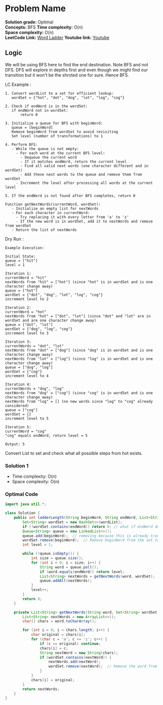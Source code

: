 # Problem Name

**Solution grade:** Optimal  
**Concepts:** BFS
**Time complexity:** O(n)  
**Space complexity:** O(n)  
**LeetCode Link:** [Word Ladder](https://leetcode.com/problems/word-ladder)
**Youtube link:** [Youtube](https://www.youtube.com/watch?v=tRPda0rcf8E)

## Logic

We will be using BFS here to find the end destination. Note BFS and not DFS. DFS will explore in depths first and even though we might find our transition but it won't be the shroted one for sure. Hence BFS.

LC Example : 
```
1. Convert wordList to a set for efficient lookup:
   wordSet = {"hot", "dot", "dog", "lot", "log", "cog"}

2. Check if endWord is in the wordSet:
   if endWord not in wordSet:
       return 0

3. Initialize a queue for BFS with beginWord:
   queue = [beginWord]
   Remove beginWord from wordSet to avoid revisiting
   Set level (number of transformations) to 1

4. Perform BFS:
   - While the queue is not empty:
     - For each word at the current BFS level:
       - Dequeue the current word
       - If it matches endWord, return the current level
       - Find all valid next words (one character different and in wordSet)
       - Add these next words to the queue and remove them from wordSet
     - Increment the level after processing all words at the current level

5. If the endWord is not found after BFS completes, return 0

Function getNextWords(currentWord, wordSet):
   - Initialize an empty list for nextWords
   - For each character in currentWord:
     - Try replacing it with every letter from 'a' to 'z'
     - If the new word is in wordSet, add it to nextWords and remove from wordSet
   - Return the list of nextWords
```


Dry Run :

```
Example Execution:

Initial State:
queue = ["hit"]
level = 1

Iteration 1:
currentWord = "hit"
nextWords from "hit" = ["hot"] (since "hot" is in wordSet and is one character change away)
queue = ["hot"]
wordSet = {"dot", "dog", "lot", "log", "cog"}
increment level to 2

Iteration 2:
currentWord = "hot"
nextWords from "hot" = ["dot", "lot"] (since "dot" and "lot" are in wordSet and are one character change away)
queue = ["dot", "lot"]
wordSet = {"dog", "log", "cog"}
increment level to 3

Iteration 3:
currentWords = "dot", "lot"
nextWords from "dot" = ["dog"] (since "dog" is in wordSet and is one character change away)
nextWords from "lot" = ["log"] (since "log" is in wordSet and is one character change away)
queue = ["dog", "log"]
wordSet = {"cog"}
increment level to 4

Iteration 4:
currentWords = "dog", "log"
nextWords from "dog" = ["cog"] (since "cog" is in wordSet and is one character change away)
nextWords from "log" = [] (no new words since "log" to "cog" already considered)
queue = ["cog"]
wordSet = {}
increment level to 5

Iteration 5:
currentWord = "cog"
"cog" equals endWord, return level = 5

Output: 5
```
Convert List to set and check what all possible steps from hot exists.

### Solution 1




- Time complexity: O(n)
- Space complexity: O(n)


### Optimal Code

```java
import java.util.*;

class Solution {
    public int ladderLength(String beginWord, String endWord, List<String> wordList) {
        Set<String> wordSet = new HashSet<>(wordList);
        if (!wordSet.contains(endWord)) return 0; // what if endWord does not exist only
        Queue<String> queue = new LinkedList<>();
        queue.add(beginWord);  // removing because this is already traversed and we do not wnat to come to this again.
        wordSet.remove(beginWord);  // Remove beginWord from the set to avoid revisiting
        int level = 1;

        while (!queue.isEmpty()) {
            int size = queue.size();
            for (int i = 0; i < size; i++) {
                String word = queue.poll();
                if (word.equals(endWord)) return level;
                List<String> nextWords = getNextWords(word, wordSet);
                queue.addAll(nextWords);
            }
            level++;
        }
        return 0;
    }

    private List<String> getNextWords(String word, Set<String> wordSet) {
        List<String> nextWords = new ArrayList<>();
        char[] chars = word.toCharArray();

        for (int i = 0; i < chars.length; i++) {
            char original = chars[i];
            for (char c = 'a'; c <= 'z'; c++) {
                if (c == original) continue;
                chars[i] = c;
                String nextWord = new String(chars);
                if (wordSet.contains(nextWord)) {
                    nextWords.add(nextWord);
                    wordSet.remove(nextWord);  // Remove the word from the set to avoid revisiting
                }
            }
            chars[i] = original;
        }
        return nextWords;
    }
}
